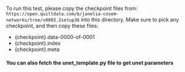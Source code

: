 To run this test, please copy the checkpoint files from:
`https://open.quiltdata.com/b/janelia-cosem-networks/tree/v0003.2setup36`
into this directory.
Make sure to pick any checkpoint, and then copy these files:
- {checkpoint}.data-0000-of-0001
- {checkpoint}.index
- {checkpoint}.meta

#### You can also fetch the unet_template.py file to get unet parameters